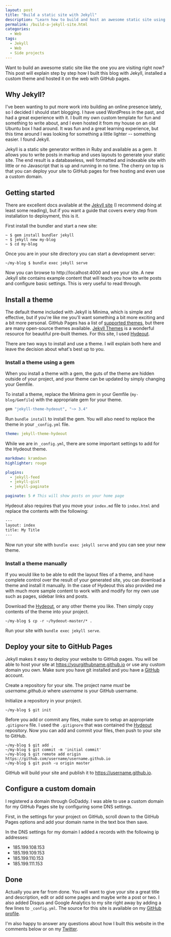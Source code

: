 ```yaml
---
layout: post
title: "Build a static site with Jekyll"
description: "Learn how to build and host an awesome static site using Jekyll and GitHub Pages."
permalink: /build-a-jekyll-site.html
categories:
  - Web
tags:
  - Jekyll
  - Web
  - Side projects
---
```


Want to build an awesome static site like the one you are visiting right now? This post will explain step by step how I built this blog with Jekyll, installed a custom theme and hosted it on the web with GitHub pages. 

## Why Jekyll?

I've been wanting to put more work into building an online presence lately, so I decided I should start blogging. I have used WordPress in the past, and had a great experience with it. I built my own custom template for fun and something to write about, and I even hosted it from my house on an old Ubuntu box I had around. It was fun and a great learning experience, but this time around I was looking for something a little lighter -- something easier. I found Jekyll.

Jekyll is a static site generator written in Ruby and available as a gem. It allows you to write posts in markup and uses layouts to generate your static site. The end result is a databaseless, well formatted and indexable site with little or no Javascript that is up and running in no time. The cherry on top is that you can deploy your site to GitHub pages for free hosting and even use a custom domain.

## Getting started

There are excellent docs available at the [Jekyll site](http://jekyllrb.com) (I recommend doing at least some reading), but if you want a guide that covers every step from installation to deployment, this is it.

First install the bundler and start a new site:

```console
~ $ gem install bundler jekyll
~ $ jekyll new my-blog
~ $ cd my-blog
```

Once you are in your site directory you can start a development server:

```console
~/my-blog $ bundle exec jekyll serve
```

Now you can browse to http://localhost:4000 and see your site. A new Jekyll site contains example content that will teach you how to write posts and configure basic settings. This is very useful to read through.

## Install a theme

The default theme included with Jekyll is Minima, which is simple and effective, but if you're like me you'll want something a bit more exciting and a bit more personal. GitHub Pages has a list of [supported themes](https://pages.github.com/themes/), but there are many open-source themes available. [Jekyll Themes](http://jekyllthemes.org) is a wonderful resource for beautiful pre-built themes. For this site, I used [Hydeout](https://github.com/fongandrew/hydeout).

There are two ways to install and use a theme. I will explain both here and leave the decision about what's best up to you.

### Install a theme using a gem

When you install a theme with a gem, the guts of the theme are hidden outside of your project, and your theme can be updated by simply changing your Gemfile.

To install a theme, replace the Minima gem in your Gemfile (`my-blog/Gemfile`) with the appropriate gem for your theme.

```ruby
gem "jekyll-theme-hydeout", "~> 3.4"
```

Run `bundle install` to install the gem. You will also need to replace the theme in your `_config.yml` file.

```yaml
theme: jekyll-theme-hydeout
```

While we are in `_config.yml`, there are some important settings to add for the Hydeout theme.

```yaml
markdown: kramdown
highlighter: rouge

plugins:
  - jekyll-feed
  - jekyll-gist
  - jekyll-paginate

paginate: 5 # This will show posts on your home page
```

Hydeout also requires that you move your `index.md` file to `index.html` and replace the contents with the following:

```html
---
layout: index
title: My Title
---
```

Now run your site with `bundle exec jekyll serve` and you can see your new theme.

### Install a theme manually

If you would like to be able to edit the layout files of a theme, and have complete control over the result of your generated site, you can download a theme and install it manually. In the case of Hydeout this also provided me with much more sample content to work with and modify for my own use such as pages, sidebar links and posts.

Download the [Hydeout](https://github.com/fongandrew/hydeout/archive/v3.6.0.zip), or any other theme you like. Then simply copy contents of the theme into your project.

```console
~/my-blog $ cp -r ~/hydeout-master/* .
```

Run your site with `bundle exec jekyll serve`.

## Deploy your site to GitHub Pages

Jekyll makes it easy to deploy your website to GitHub pages. You will be able to host your site at https://yourgithubname.github.io or use any custom domain you own. Make sure you have git installed and you have a [GitHub](https://github.com) account. 

Create a repository for your site. The project name *must* be _username.github.io_ where _username_ is your GitHub username.

Initialize a repository in your project.

```console
~/my-blog $ git init
```

Before you add or commit any files, make sure to setup an appropriate `.gitignore` file. I used the `.gitignore` that was contained the [Hydeout](https://github.com/fongandrew/hydeout/blob/master/.gitignore) repository. Now you can add and commit your files, then push to your site to GitHub.

```console
~/my-blog $ git add .
~/my-blog $ git commit -m 'initial commit'
~/my-blog $ git remote add origin https://github.com/username/username.github.io
~/my-blog $ git push -u origin master
```

GitHub will build your site and publish it to https://username.github.io.


## Configure a custom domain

I registered a domain through GoDaddy. I was able to use a custom domain for my GitHub Pages site by configuring some DNS settings.

First, in the settings for your project on GitHub, scroll down to the GitHub Pages options and add your domain name in the text box then save.

In the DNS settings for my domain I added `A` records with the following ip addresses:
* 185.199.108.153
* 185.199.109.153
* 185.199.110.153
* 185.199.111.153

## Done

Actually you are far from done. You will want to give your site a great title and description, edit or add some pages and maybe write a post or two. I also added Disqus and Google Analytics to my site right away by adding a few lines to `_config.yml`. The source for this site is available on my [GitHub profile](https://github.com/brendaninnis?tab=repositories).

I'm also happy to answer any questions about how I built this website in the comments below or on my [Twitter](https://twitter.com/InnisBrendan).

